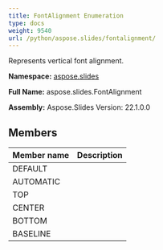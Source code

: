 ```yaml
---
title: FontAlignment Enumeration
type: docs
weight: 9540
url: /python/aspose.slides/fontalignment/
---
```


Represents vertical font alignment.

**Namespace:** [aspose.slides](/python/aspose.slides/)

**Full Name:** aspose.slides.FontAlignment

**Assembly:**  Aspose.Slides Version: 22.1.0.0

## **Members**
|**Member name**|**Description**|
| :- | :- |
|DEFAULT||
|AUTOMATIC||
|TOP||
|CENTER||
|BOTTOM||
|BASELINE||
